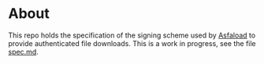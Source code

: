 # About

This repo holds the specification of the signing scheme used by [Asfaload](https://www.asfaload.com) to provide authenticated file downloads.
This is a work in progress, see the file [spec.md](https://github.com/asfaload/spec/blob/master/spec.md).
